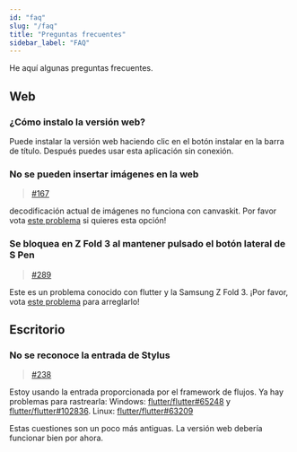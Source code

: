 ```yaml
---
id: "faq"
slug: "/faq"
title: "Preguntas frecuentes"
sidebar_label: "FAQ"
---
```


He aquí algunas preguntas frecuentes.

## Web

### ¿Cómo instalo la versión web?

Puede instalar la versión web haciendo clic en el botón instalar en la barra de título. Después puedes usar esta aplicación sin conexión.

### No se pueden insertar imágenes en la web

> [#167](https://github.com/LinwoodCloud/Butterfly/issues/167)

decodificación actual de imágenes no funciona con canvaskit. Por favor vota [este problema](https://github.com/flutter/flutter/issues/102683) si quieres esta opción!

### Se bloquea en Z Fold 3 al mantener pulsado el botón lateral de S Pen

> [#289](https://github.com/LinwoodCloud/Butterfly/issues/289)

Este es un problema conocido con flutter y la Samsung Z Fold 3. ¡Por favor, vota [este problema](https://github.com/flutter/flutter/issues/111068) para arreglarlo!

## Escritorio

### No se reconoce la entrada de Stylus

> [#238](https://github.com/LinwoodCloud/Butterfly/issues/238)

Estoy usando la entrada proporcionada por el framework de flujos. Ya hay problemas para rastrearla: Windows: [flutter/flutter#65248](https://github.com/flutter/flutter/issues/65248) y [flutter/flutter#102836](https://github.com/flutter/flutter/issues/102836). Linux: [flutter/flutter#63209](https://github.com/flutter/flutter/issues/63209)

Estas cuestiones son un poco más antiguas. La versión web debería funcionar bien por ahora.
